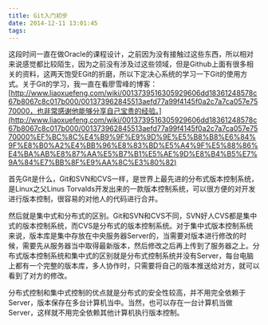 ```yaml
---
title: Git入门初步
date: 2014-12-11 13:01:45
tags:
---
```


这段时间一直在做Oracle的课程设计，之前因为没有接触过这些东西，所以相对来说感觉都比较陌生，因为之前没有涉及过这些领域，但是Github上面有很多相关的资料，这两天饱受EGit的折磨，所以下定决心系统的学习一下Git的使用方式。关于Git的学习，我一直在看廖雪峰的博客：[http://www.liaoxuefeng.com/wiki/0013739516305929606dd18361248578c67b8067c8c017b000/001373962845513aefd77a99f4145f0a2c7a7ca057e7570000，也非常感谢他能够分享自己宝贵的经验。](http://www.liaoxuefeng.com/wiki/0013739516305929606dd18361248578c67b8067c8c017b000/001373962845513aefd77a99f4145f0a2c7a7ca057e7570000%EF%BC%8C%E4%B9%9F%E9%9D%9E%E5%B8%B8%E6%84%9F%E8%B0%A2%E4%BB%96%E8%83%BD%E5%A4%9F%E5%88%86%E4%BA%AB%E8%87%AA%E5%B7%B1%E5%AE%9D%E8%B4%B5%E7%9A%84%E7%BB%8F%E9%AA%8C%E3%80%82)

首先Git是什么，Git和SVN和CVS一样，是世界上最先进的分布式版本控制系统，是Linux之父Linus Torvalds开发出来的一款版本控制系统，可以很方便的对开发进行版本控制，很容易的对他人的代码进行合并。

然后就是集中式和分布式的区别。Git和SVN和CVS不同，SVN好人CVS都是集中式的版本控制系统，而CVS是分布式的版本控制系统。对于集中式版本控制系统来说，版本库是集中存放在中央服务器Server的，当需要对版本进行修改的时候，需要先从服务器当中取得最新版本，然后修改之后再上传到了服务器之上。分布式版本控制系统和集中式的区别就是分布式控制系统并没有Server，每台电脑上都有一个完整的版本库，多人协作时，只需要将自己的版本推送给对方，就可以看到了对方的修改。

分布式控制和集中式控制的优点就是分布式的安全性较高，并不用完全依赖于Server，版本保存在多台计算机当中。当然，也可以存在一台计算机当做Server，这样就不用完全依赖其他计算机执行版本控制。
